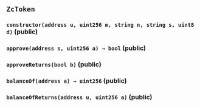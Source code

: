 ## `ZcToken`






### `constructor(address u, uint256 m, string n, string s, uint8 d)` (public)





### `approve(address s, uint256 a) → bool` (public)





### `approveReturns(bool b)` (public)





### `balanceOf(address a) → uint256` (public)





### `balanceOfReturns(address u, uint256 a)` (public)








